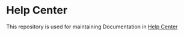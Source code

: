# Help Center
This repository is used for maintaining Documentation in [Help Center](https://42theme.com/help-center/) 
